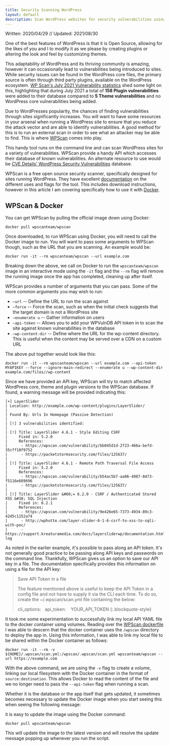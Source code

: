 ```yaml
---
title: Security Scanning WordPress
layout: default
description: Scan WordPress websites for security vulnerabilities using WPScan and Docker
---
```


Written: 2020/04/29 // Updated: 2021/08/30

One of the best features of WordPress is that it is Open Source, allowing for the likes of you and I to modify it as we please by creating plugins or altering the look and feel by customizing themes.

This adaptability of WordPress and its thriving community is amazing, however it can occasionally lead to vulnerabilities being introduced to sites. While security issues can be found in the WordPress core files, the primary source is often through third party plugins, available on the WordPress ecosystem. [WP Scan's July 2021 Vulnerability statistics](https://blog.wpscan.com/wordpress-vulnerability-statistics-for-july-2021/) shed some light on this, highlighting that during July 2021 a total of **158 Plugin vulnerabilities** were added to their database compared to **5 Theme vulnerabilities** and no WordPress core vulnerabilities being added.

Due to WordPresses popularity, the chances of finding vulnerabilities through sites significantly increases. You will want to have some resources in your arsenal when running a WordPress site to ensure that you reduce the attack vector and are able to identify vulnerabilities. A good method for this is to run an external scan in order to see what an attacker may be able to find. This is where [WPScan](https://wpscan.com) comes into play.

This handy tool runs on the command line and can scan WordPress sites for a variety of vulnerabilities. WPScan provide a handy API which accesses their database of known vulnerabilities. An alternate resource to use would be [CVE Details' WordPress Security Vulnerabilities](https://www.cvedetails.com/product/4096/Wordpress-Wordpress.html?vendor_id=2337) database.

WPScan is a free open source security scanner, specifically designed for sites running WordPress. They have excellent [documentation](https://github.com/wpscanteam/wpscan/wiki/WPScan-User-Documentation) on the different uses and flags for the tool. This includes download instructions, however in this article I am covering specifically how to use it with [Docker](https://docker.com).

## WPScan & Docker

You can get WPScan by pulling the official image down using Docker:

```shell
docker pull wpscanteam/wpscan
```

Once downloaded, to run WPScan using Docker, you will need to call the Docker image to run. You will want to pass some arguments to WPScan though, such as the URL that you are scanning. An example would be:

```shell
docker run -it --rm wpscanteam/wpscan --url example.com
```

Breaking down the above, we call on Docker to run the `wpscanteam/wpscan` image in an interactive mode using the `-it` flag and the `--rm` flag will remove the running image once the app has completed, cleaning up after itself.

WPScan provides a number of arguments that you can pass. Some of the more common arguments you may wish to run:
- `–url` -- Define the URL to run the scan against
- `–force` -- Force the scan, such as when the initial check suggests that the target domain is not a WordPress site
- `–enumerate u` -- Gather information on users
- `–api-token` -- Allows you to add your WPVulnDB API token in to scan the site against known vulnerabilities in the database
- `—wp-content-dir` -- Define where the URL for the wp-content directory. This is useful when the content may be served over a CDN on a custom URL

The above put together would look like this:

```shell
docker run -it --rm wpscanteam/wpscan --url example.com --api-token MYAPIKEY --force --ignore-main-redirect --enumerate u --wp-content-dir example.com/files//wp-content
```

Since we have provided an API key, WPScan will try to match affected WordPress core, theme and plugin versions to the WPScan database. If found, a warning message will be provided indicating this:

```
[+] LayerSlider
| Location: http://example.com/wp-content/plugins/LayerSlider/
|
| Found By: Urls In Homepage (Passive Detection)
|
| [!] 3 vulnerabilities identified:
|
| [!] Title: LayerSlider 4.6.1 - Style Editing CSRF
|     Fixed in: 5.2.0
|     References:
|      - https://wpscan.com/vulnerability/bb045d1d-2f23-466a-befd-35cff18f9752
|      - https://packetstormsecurity.com/files/125637/
|
| [!] Title: LayerSlider 4.6.1 - Remote Path Traversal File Access
|     Fixed in: 5.2.0
|     References:
|      - https://wpscan.com/vulnerability/b54ac5b7-aa06-4987-8473-f5116e689696
|      - https://packetstormsecurity.com/files/125637/
|
| [!] Title: LayerSlider &#60;= 6.2.0 - CSRF / Authenticated Stored XSS &#38; SQL Injection
|     Fixed in: 6.2.1
|     References:
|      - https://wpscan.com/vulnerability/9e426e65-7373-4934-89c3-42d5c1152a74
|      - http://wphutte.com/layer-slider-6-1-6-csrf-to-xss-to-sqli-with-poc/
|      - https://support.kreaturamedia.com/docs/layersliderwp/documentation.html#release-log
```

As noted in the earlier example, it's possible to pass along an API token. It's not generally good practice to be passing along API keys and passwords on the command line. Thankfully, WPScan gives us an option to save our API key in a file. The documentation specifically provides this information on using a file for the API key:

> Save API Token in a file
>
> The feature mentioned above is useful to keep the API Token in a config file and not have to supply it via the CLI each time. To do so, create the ~/.wpscan/scan.yml file containing the below:
>
> cli_options:
> &nbsp;&nbsp;api_token:
> &nbsp;&nbsp;&nbsp;YOUR_API_TOKEN
{:.blockquote-style}

It took me some experimentation to successfully link my local API YAML file to the docker container using volumes. Reading over the [WPScan dockerfile](https://hub.docker.com/r/wpscanteam/wpscan/dockerfile) I was able to descern that the docker container uses the `/wpscan` directory to deploy the app in. Using this information, I was able to link my local file to be shared within the Docker container as follows:

```shell
docker run -it --rm -v ${HOME}/.wpscan/scan.yml:/wpscan/.wpscan/scan.yml wpscanteam/wpscan --url https://example.com
```

With the above command, we are using the `-v` flag to create a volume, linking our local filesystem with the Docker container in the format of `source:destination`. This allows Docker to read the content of the file and we no longer need to pass the `--api-token` flag when running a scan.

Whether it is the database or the app itself that gets updated, it sometimes becomes necessary to update the Docker image when you start seeing this when seeing the following message:

it is easy to update the image using the Docker command:

```shell
docker pull wpscanteam/wpscan
```

This will update the image to the latest version and will resolve the update message popping up whenever you run the script.

